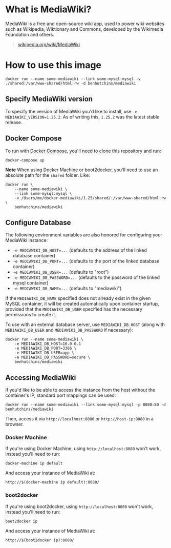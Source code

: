 # What is MediaWiki?

MediaWiki is a free and open-source wiki app, used to power wiki websites such
as Wikipedia, Wiktionary and Commons, developed by the Wikimedia Foundation and
others.

> [wikipedia.org/wiki/MediaWiki](https://en.wikipedia.org/wiki/MediaWiki)

# How to use this image

    docker run --name some-mediawiki --link some-mysql:mysql -v ./shared:/var/www-shared/html:rw -d benhutchins/mediawiki

## Specify MediaWiki version

To specify the version of MediaWiki you'd like to install, use `-e MEDIAWIKI_VERSION=1.25.2`. As of writing this, `1.25.2` was the latest stable release.

## Docker Compose

To run with [Docker Compose](https://docs.docker.com/compose/install/), you'll need to clone this repository and run:

    docker-compose up

**Note** When using Docker Machine or boot2docker, you'll need to use an absolute path for the `shared` folder. Like:

    docker run \
        --name some-mediawiki \
        --link some-mysql:mysql \
        -v /Users/me/docker-mediawiki/1.25/shared/:/var/www-shared/html:rw \
        benhutchins/mediawiki

## Configure Database

The following environment variables are also honored for configuring your
MediaWiki instance:

 - `-e MEDIAWIKI_DB_HOST=...` (defaults to the address of the linked database container)
 - `-e MEDIAWIKI_DB_PORT=...` (defaults to the port of the linked database container)
 - `-e MEDIAWIKI_DB_USER=...` (defaults to "root")
 - `-e MEDIAWIKI_DB_PASSWORD=...` (defaults to the password of the linked mysql container)
 - `-e MEDIAWIKI_DB_NAME=...` (defaults to "mediawiki")

If the `MEDIAWIKI_DB_NAME` specified does not already exist in the given MySQL
container,  it will be created automatically upon container startup, provided
that the `MEDIAWIKI_DB_USER` specified has the necessary permissions to create
it.

To use with an external database server, use `MEDIAWIKI_DB_HOST` (along with
`MEDIAWIKI_DB_USER` and `MEDIAWIKI_DB_PASSWORD` if necessary):

    docker run --name some-mediawiki \
        -e MEDIAWIKI_DB_HOST=10.0.0.1
        -e MEDIAWIKI_DB_PORT=3306 \
        -e MEDIAWIKI_DB_USER=app \
        -e MEDIAWIKI_DB_PASSWORD=secure \
        benhutchins/mediawiki

## Accessing MediaWiki

If you'd like to be able to access the instance from the host without the
container's IP, standard port mappings can be used:

    docker run --name some-mediawiki --link some-mysql:mysql -p 8080:80 -d benhutchins/mediawiki

Then, access it via `http://localhost:8080` or `http://host-ip:8080` in a browser.

### Docker Machine

If you're using Docker Machine, using `http://localhost:8080` won't work, instead you'll need to run:

    docker-machine ip default

And access your instance of MediaWiki at:

    http://$(docker-machine ip default):8080/

### boot2docker

If you're using boot2docker, using `http://localhost:8080` won't work, instead you'll need to run:

    boot2docker ip

And access your instance of MediaWiki at:

    http://$(boot2docker ip):8080/
